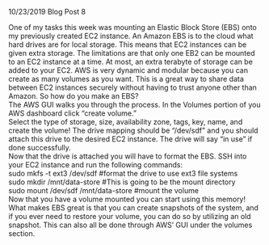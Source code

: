 10/23/2019 Blog Post 8

One of my tasks this week was mounting an Elastic Block Store (EBS) onto my previously created EC2 instance. An Amazon EBS is to the cloud what hard drives are for local storage. This means that EC2 instances can be given extra storage. The limitations are that only one EB2 can be mounted to an EC2 instance at a time. At most, an extra terabyte of storage can be added to your EC2. AWS is very dynamic and modular because you can create as many volumes as you want. This is a great way to share data between EC2 instances securely without having to trust anyone other than Amazon. So how do you make an EBS?</br>
The AWS GUI walks you through the process. In the Volumes portion of you AWS dashboard click “create volume.”</br>
Select the type of storage, size, availability zone, tags, key, name, and create the volume!
The drive mapping should be “/dev/sdf” and you should attach this drive to the desired EC2 instance. The drive will say “in use” if done successfully.</br>
Now that the drive is attached you will have to format the EBS. SSH into your EC2 instance and run the following commands:</br>
sudo mkfs -t ext3 /dev/sdf #format the drive to use ext3 file systems</br>
sudo mkdir /mnt/data-store #This is going to be the mount directory</br>
sudo mount /dev/sdf /mnt/data-store #mount the volume</br>
Now that you have a volume mounted you can start using this memory! What makes EBS great is that you can create snapshots of the system, and if you ever need to restore your volume, you can do so by utilizing an old snapshot.  This can also all be done through AWS’ GUI under the volumes section.


[jekyll-docs]: https://jekyllrb.com/docs/home
[jekyll-gh]:   https://github.com/jekyll/jekyll
[jekyll-talk]: https://talk.jekyllrb.com/
